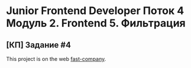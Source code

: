 # Junior Frontend Developer Поток 4 Модуль 2. Frontend 5. Фильтрация

## [КП] Задание #4

This project is on the web [fast-company](https://dev.stael.ru/fast-company/).
